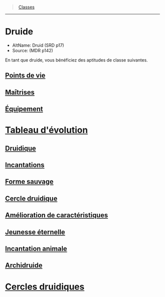 ﻿---
!ClassItem
Name: Druide
AltName: Druid (SRD p17)
Source: (MDR p142)
Description: >+
  En tant que druide, vous bénéficiez des aptitudes de classe suivantes.

Id: druid_hd.md#druide
RootId: druid_hd.md
ParentLink: classes_hd.md
ParentName: Classes
NameLevel: 1
Attributes:
  ParentNameLink: '[Classes](hd_classes.md)'
  Markdown: >+
    >  <!--ParentNameLink-->[Classes](hd_classes.md)<!--/ParentNameLink-->


    ---



    # <!--Name-->Druide<!--/Name-->


    - AltName: <!--AltName-->Druid (SRD p17)<!--/AltName-->

    - Source: <!--Source-->(MDR p142)<!--/Source-->


    En tant que druide, vous bénéficiez des aptitudes de classe suivantes.

  Name: Druide
  AltName: Druid (SRD p17)
  Source: (MDR p142)
  Description: >+
    En tant que druide, vous bénéficiez des aptitudes de classe suivantes.

AttributesDictionary: >+
  ParentNameLink: '[Classes](hd_classes.md)'

  Markdown: >+

    >  <!--ParentNameLink-->[Classes](hd_classes.md)<!--/ParentNameLink-->





    ---







    # <!--Name-->Druide<!--/Name-->





    - AltName: <!--AltName-->Druid (SRD p17)<!--/AltName-->



    - Source: <!--Source-->(MDR p142)<!--/Source-->





    En tant que druide, vous bénéficiez des aptitudes de classe suivantes.



  Name: Druide

  AltName: Druid (SRD p17)

  Source: (MDR p142)

  Description: >+

    En tant que druide, vous bénéficiez des aptitudes de classe suivantes.



---
>  [Classes](hd_classes.md)

---


# Druide

- AltName: Druid (SRD p17)
- Source: (MDR p142)

En tant que druide, vous bénéficiez des aptitudes de classe suivantes.



## [Points de vie](hd_druid_points_de_vie.md)



## [Maîtrises](hd_druid_maitrises.md)



## [Équipement](hd_druid_equipement.md)



# [Tableau d'évolution](hd_druid_tableau_devolution.md)



## [Druidique](hd_druid_druidique.md)



## [Incantations](hd_druid_incantations.md)



## [Forme sauvage](hd_druid_forme_sauvage.md)



## [Cercle druidique](hd_druid_cercle_druidique.md)



## [Amélioration de caractéristiques](hd_druid_amelioration_de_caracteristiques.md)



## [Jeunesse éternelle](hd_druid_jeunesse_eternelle.md)



## [Incantation animale](hd_druid_incantation_animale.md)



## [Archidruide](hd_druid_archidruide.md)



# [Cercles druidiques](hd_druid_cercles_druidiques.md)

